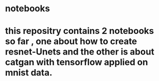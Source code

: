 # notebooks
# this repositry contains 2 notebooks so far , one about how to create resnet-Unets and the other is about catgan with tensorflow applied on mnist data.
